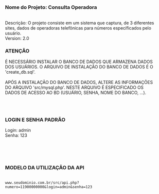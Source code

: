 
<h3>Nome do Projeto: Consulta Operadora</h3>
<br>
Descrição: O projeto consiste em um sistema que captura, de 3 diferentes sites, dados de operadoras telefônicas para números específicados pelo usuário.
<br>Version: 2.0



<h3>ATENÇÃO</h3>
É NECESSÁRIO INSTALAR O BANCO DE DADOS QUE ARMAZENA DADOS DOS USUÁRIOS.
O ARQUIVO DE INSTALAÇÃO DO BANCO DE DADOS É O 'create_db.sql'.
<br><br>
APÓS A INSTALAÇÃO DO BANCO DE DADOS, ALTERE AS INFORMAÇÕES DO ARQUIVO 'src/mysql.php'.
NESTE ARQUIVO É ESPECIFICADO OS DADOS DE ACESSO AO BD (USUÁRIO, SENHA, NOME DO BANCO, ...).



<br><br>
<h3>LOGIN E SENHA PADRÃO</h3>
Login: admin<br>
Senha: 123
<br><br>

<br><br>
<h3>MODELO DA UTILIZAÇÃO DA API</h3>
<br>
<code>www.seudominio.com.br/src/api.php?numero=11900000000&login=admin&senha=123</code>
